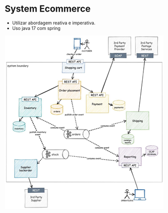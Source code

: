 # System Ecommerce

- Utilizar abordagem reativa e imperativa.
- Uso java 17 com spring

![alt text](https://github.com/fabriciolfj/system-ecommerce/blob/main/PHOTO-2021-10-13-07-17-10.jpg)
